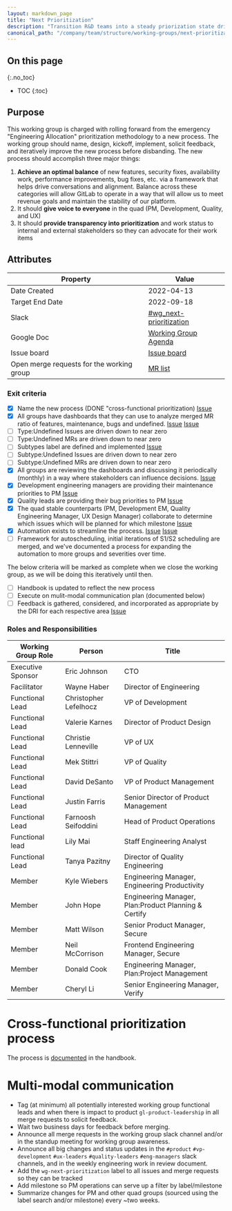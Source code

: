 ```yaml
---
layout: markdown_page
title: "Next Prioritization"
description: "Transition R&D teams into a steady priorization state driven by backlog data, SLO guidelines & healthy prioritization ratios"
canonical_path: "/company/team/structure/working-groups/next-prioritization/"
---
```


## On this page

{:.no_toc}

- TOC
{:toc}

## Purpose

This working group is charged with rolling forward from the emergency "Engineering Allocation" prioritization methodology to a new process. The working group should name, design, kickoff, implement, solicit feedback, and iteratively improve the new process before disbanding. The new process should accomplish three major things:

1. **Achieve an optimal balance** of new features, security fixes, availability work, performance improvements, bug fixes, etc. via a framework that helps drive conversations and alignment. Balance across these categories will allow GitLab to operate in a way that will allow us to meet revenue goals and maintain the stability of our platform. 
1. It should **give voice to everyone** in the quad (PM, Development, Quality, and UX)
1. It should **provide transparency into prioritization** and work status to internal and external stakeholders so they can advocate for their work items


## Attributes

| Property        | Value      |
|-----------------|------------|
| Date Created    | 2022-04-13 |
| Target End Date | 2022-09-18 |
| Slack           | [#wg_next-prioritization](https://gitlab.slack.com/archives/C03AWM7780G) |
| Google Doc      | [Working Group Agenda](https://docs.google.com/document/d/1wog8bR7jg6SECefx9BGqIa07sFm_sXJPvelVAganYmc/edit#heading=h.pmtw3ocv2aty)  |
| Issue board    | [Issue board](https://gitlab.com/groups/gitlab-com/-/boards/4199535?not[label_name][]=wg-next-prioritization-adoption&label_name[]=wg-next-prioritization) |
| Open merge requests for the working group | [MR list](https://gitlab.com/gitlab-com/www-gitlab-com/-/merge_requests?label_name%5B%5D=wg-next-prioritization) |

### Exit criteria

- [x] Name the new process (DONE "cross-functional prioritization) [Issue](https://gitlab.com/gitlab-com/www-gitlab-com/-/issues/13274)
- [x] All groups have dashboards that they can use to analyze merged MR ratio of features, maintenance, bugs and undefined. [Issue](https://gitlab.com/gitlab-com/www-gitlab-com/-/issues/13294) [Issue](https://gitlab.com/gitlab-com/www-gitlab-com/-/issues/13448)
- [ ] Type:Undefined Issues are driven down to near zero
- [ ] Type:Undefined MRs are driven down to near zero
- [ ] Subtypes label are defined and implemented [Issue](https://gitlab.com/gitlab-com/www-gitlab-com/-/issues/13650)
- [ ] Subtype:Undefined Issues are driven down to near zero
- [ ] Subtype:Undefined MRs are driven down to near zero
- [x] All groups are reviewing the dashboards and discussing it periodically (monthly) in a way where stakeholders can influence decisions. [Issue](https://gitlab.com/gitlab-com/www-gitlab-com/-/issues/13304)
- [x] Development engineering managers are providing their maintenance priorities to PM [Issue](https://gitlab.com/gitlab-com/www-gitlab-com/-/issues/13304)
- [x] Quality leads are providing their bug priorities to PM [Issue](https://gitlab.com/gitlab-com/www-gitlab-com/-/issues/13304)
- [x] The quad stable counterparts (PM, Development EM, Quality Engineering Manager, UX Design Manager) collaborate to determine which issues which will be planned for which milestone [Issue](https://gitlab.com/gitlab-com/www-gitlab-com/-/issues/13304)
- [x] Automation exists to streamline the process. [Issue](https://gitlab.com/gitlab-com/quality/engineering-productivity/-/issues/5) [Issue](https://gitlab.com/gitlab-com/quality/engineering-productivity/-/issues/6)
- [ ] Framework for autoscheduling, initial iterations of S1/S2 scheduling are merged, and we've documented a process for expanding the automation to more groups and severities over time. 

The below criteria will be marked as complete when we close the working group, as we will be doing this iteratively until then.

- [ ] Handbook is updated to reflect the new process 
- [ ] Execute on mulit-modal communication plan (documented below)
- [ ] Feedback is gathered, considered, and incorporated as appropriate by the DRI for each respective area [Issue](https://gitlab.com/gitlab-com/www-gitlab-com/-/issues/13694)

### Roles and Responsibilities

| Working Group Role    | Person                                               | Title                                                      |
|-----------------------|------------------------------------------------------|------------------------------------------------------------|
| Executive Sponsor     | Eric Johnson                                         | CTO                                                        |
| Facilitator           | Wayne Haber                                          | Director of Engineering                                    |
| Functional Lead       | Christopher Lefelhocz                                | VP of Development                                          |
| Functional Lead       | Valerie Karnes                                       | Director of Product Design |
| Functional Lead       | Christie Lenneville                                  | VP of UX |
| Functional Lead       | Mek Stittri                                          | VP of Quality |
| Functional Lead       | David DeSanto                                        | VP of Product Management |
| Functional Lead       | Justin Farris                                        | Senior Director of Product Management |
| Functional Lead       | Farnoosh Seifoddini                                  | Head of Product Operations |
| Functional lead       | Lily Mai                                             | Staff Engineering Analyst |
| Functional Lead                | Tanya Pazitny                                        | Director of Quality Engineering |
| Member                | Kyle Wiebers                                         | Engineering Manager, Engineering Productivity |
| Member                | John Hope                                            | Engineering Manager, Plan:Product Planning & Certify |
| Member                | Matt Wilson                                          | Senior Product Manager, Secure |
| Member                | Neil McCorrison                                      | Frontend Engineering Manager, Secure |
| Member                | Donald Cook                                          | Engineering Manager, Plan:Project Management |
| Member                | Cheryl Li                                            | Senior Engineering Manager, Verify |


# Cross-functional prioritization process

The process is [documented](/handbook/engineering/cross-functional-prioritization/) in the handbook.

# Multi-modal communication

* Tag (at minimum) all potentially interested working group functional leads and when there is impact to product `gl-product-leadership` in all merge requests to solicit feedback.
* Wait two business days for feedback before merging.
* Announce all merge requests in the working group slack channel and/or in the standup meeting for working group awareness.
* Announce all big changes and status updates in the `#product` `#vp-development` `#ux-leaders` `#quality-leaders` `#eng-managers` slack channels, and in the weekly engineering work in review document.
* Add the `wg-next-prioritization` label to all issues and merge requests so they can be tracked
* Add milestone so PM operations can serve up a filter by label/milestone
* Summarize changes for PM and other quad groups (sourced using the label search and/or milestone) every ~two weeks.





